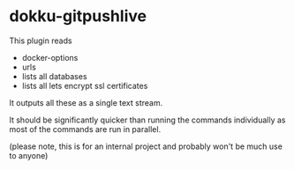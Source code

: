 # dokku-gitpushlive

This plugin reads
  * docker-options
  * urls
  * lists all databases
  * lists all lets encrypt ssl certificates
  
It outputs all these as a single text stream. 

It should be significantly quicker than running the commands individually as most of the commands are run
in parallel.

(please note, this is for an internal project and probably won't be much use to anyone)